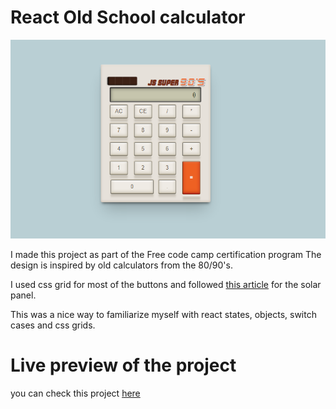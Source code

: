 # React Old School calculator

![ScreenShot](JsSuper90.png)

I made this project as part of the Free code camp certification program
The design is inspired by old calculators from the 80/90's.

I used css grid for most of the buttons and followed [this article](https://dev.to/catlogic/styling-the-catlogic-calculator-in-css-d7i)
for the solar panel.

This was a nice way to familiarize myself with react states, objects, switch cases and css grids.

# Live preview of the project

you can check this project [here](https://ihsenben.github.io/oldschool_calculator-FCC/)


